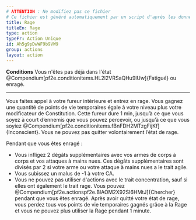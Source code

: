 ```yaml
---
# ATTENTION : Ne modifiez pas ce fichier
# Ce fichier est généré automatiquement par un script d'après les données du module Foundry VTT officiel et de sa traduction
title: Rage
titleEn: Rage
type: action
typeFr: Action Unique
id: Ah5g9pDwWF9b9VW9
group: actions
layout: action
---
```

**Conditions** Vous n'êtes pas déjà dans l'état @Compendium[pf2e.conditionitems.HL2l2VRSaQHu9lUw]{Fatigué} ou enragé.

----

Vous faites appel à votre fureur intérieure et entrez en rage. Vous gagnez une quantité de points de vie temporaires égale à votre niveau plus votre modificateur de Constitution. Cette fureur dure 1 min, jusqu’à ce que vous soyez à court d’ennemis que vous pouvez percevoir, ou jusqu’à ce que vous soyiez @Compendium[pf2e.conditionitems.fBnFDH2MTzgFijKf]{Inconscient}. Vous ne pouvez pas quitter volontairement l’état de rage.

Pendant que vous êtes enragé :

- Vous infligez 2 dégâts supplémentaires avec vos armes de corps à corps et vos attaques à mains nues. Ces dégâts supplémentaires sont divisés par 2 si votre arme ou votre attaque à mains nues a le trait agile.
- Vous subissez un malus de -1 à votre CA.
- Vous ne pouvez pas utiliser d'actions avec le trait concentration, sauf si elles ont également le trait rage. Vous pouvez @Compendium[pf2e.actionspf2e.BlAOM2X92SI6HMtJ]{Chercher} pendant que vous êtes enragé.
Après avoir quitté votre état de rage, vous perdez tous vos points de vie temporaires gagnés grâce à la Rage et vous ne pouvez plus utiliser la Rage pendant 1 minute.


